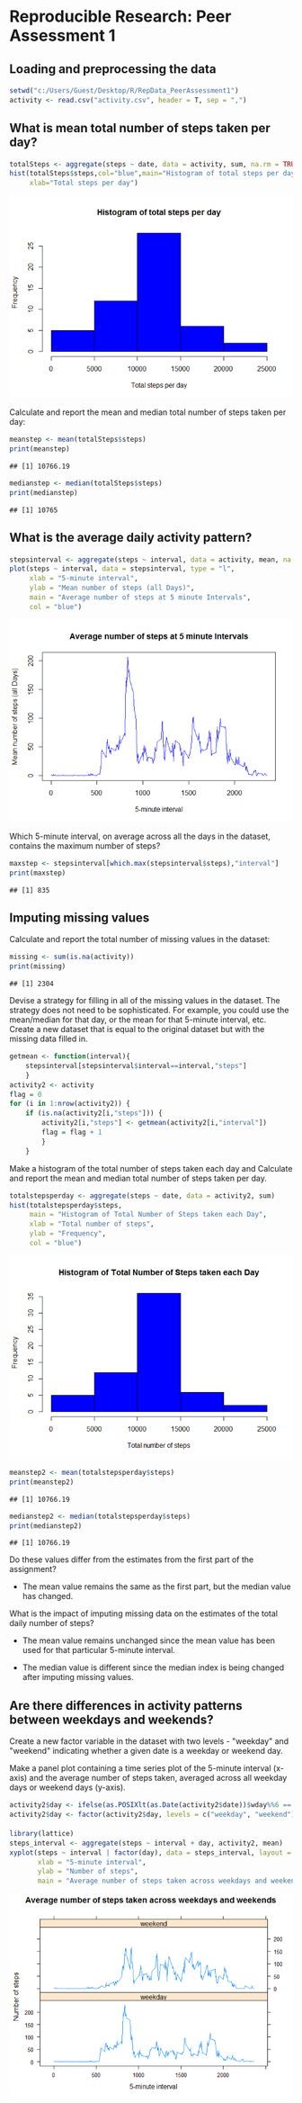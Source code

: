 # Reproducible Research: Peer Assessment 1


## Loading and preprocessing the data


```r
setwd("c:/Users/Guest/Desktop/R/RepData_PeerAssessment1")
activity <- read.csv("activity.csv", header = T, sep = ",")
```


## What is mean total number of steps taken per day?

```r
totalSteps <- aggregate(steps ~ date, data = activity, sum, na.rm = TRUE)
hist(totalSteps$steps,col="blue",main="Histogram of total steps per day",
     xlab="Total steps per day")
```

![](PA1_template_files/figure-html/unnamed-chunk-2-1.png) 

Calculate and report the mean and median total number of steps taken per day:

```r
meanstep <- mean(totalSteps$steps)
print(meanstep)
```

```
## [1] 10766.19
```

```r
medianstep <- median(totalSteps$steps)
print(medianstep)
```

```
## [1] 10765
```



## What is the average daily activity pattern?

```r
stepsinterval <- aggregate(steps ~ interval, data = activity, mean, na.rm = TRUE)
plot(steps ~ interval, data = stepsinterval, type = "l", 
     xlab = "5-minute interval", 
     ylab = "Mean number of steps (all Days)", 
     main = "Average number of steps at 5 minute Intervals",  
     col = "blue")
```

![](PA1_template_files/figure-html/unnamed-chunk-4-1.png) 


Which 5-minute interval, on average across all the days in the dataset, contains the maximum number of steps?

```r
maxstep <- stepsinterval[which.max(stepsinterval$steps),"interval"]
print(maxstep)
```

```
## [1] 835
```

## Imputing missing values

Calculate and report the total number of missing values in the dataset:

```r
missing <- sum(is.na(activity))
print(missing)
```

```
## [1] 2304
```


Devise a strategy for filling in all of the missing values in the dataset. The strategy does not need to be sophisticated. For example, you could use the mean/median for that day, or the mean for that 5-minute interval, etc.
Create a new dataset that is equal to the original dataset but with the missing data filled in.

```r
getmean <- function(interval){
    stepsinterval[stepsinterval$interval==interval,"steps"]
    }
activity2 <- activity
flag = 0
for (i in 1:nrow(activity2)) {
    if (is.na(activity2[i,"steps"])) {
        activity2[i,"steps"] <- getmean(activity2[i,"interval"])
        flag = flag + 1
        }
    }
```


Make a histogram of the total number of steps taken each day and Calculate and report the mean and median total number of steps taken per day. 

```r
totalstepsperday <- aggregate(steps ~ date, data = activity2, sum)
hist(totalstepsperday$steps, 
     main = "Histogram of Total Number of Steps taken each Day",
     xlab = "Total number of steps", 
     ylab = "Frequency", 
     col = "blue")
```

![](PA1_template_files/figure-html/unnamed-chunk-8-1.png) 

```r
meanstep2 <- mean(totalstepsperday$steps)
print(meanstep2)
```

```
## [1] 10766.19
```

```r
medianstep2 <- median(totalstepsperday$steps)
print(medianstep2)
```

```
## [1] 10766.19
```

Do these values differ from the estimates from the first part of the assignment? 

- The mean value remains the same as the first part, but the median value has changed.

What is the impact of imputing missing data on the estimates of the total daily number of steps?

- The mean value remains unchanged since the mean value has been used for that particular 5-minute interval.

- The median value is different since the median index is being changed after imputing missing values.



## Are there differences in activity patterns between weekdays and weekends?
Create a new factor variable in the dataset with two levels - "weekday" and "weekend" indicating whether a given date is a weekday or weekend day.

Make a panel plot containing a time series plot of the 5-minute interval (x-axis) and the average number of steps taken, averaged across all weekday days or weekend days (y-axis).

```r
activity2$day <- ifelse(as.POSIXlt(as.Date(activity2$date))$wday%%6 == 0, "weekend", "weekday")
activity2$day <- factor(activity2$day, levels = c("weekday", "weekend"))

library(lattice)
steps_interval <- aggregate(steps ~ interval + day, activity2, mean)
xyplot(steps ~ interval | factor(day), data = steps_interval, layout = c(1, 2), type = "l",
       xlab = "5-minute interval",
       ylab = "Number of steps",
       main = "Average number of steps taken across weekdays and weekends")
```

![](PA1_template_files/figure-html/unnamed-chunk-9-1.png) 

